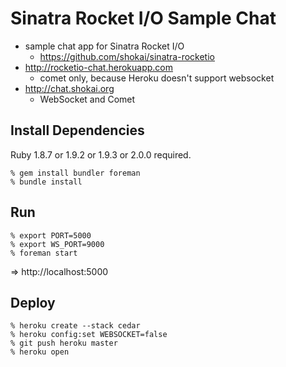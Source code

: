 Sinatra Rocket I/O Sample Chat
==============================

* sample chat app for Sinatra Rocket I/O
  * https://github.com/shokai/sinatra-rocketio
* http://rocketio-chat.herokuapp.com
  * comet only, because Heroku doesn't support websocket
* http://chat.shokai.org
  * WebSocket and Comet


Install Dependencies
--------------------
Ruby 1.8.7 or 1.9.2 or 1.9.3 or 2.0.0 required.

    % gem install bundler foreman
    % bundle install


Run
---

    % export PORT=5000
    % export WS_PORT=9000
    % foreman start

=> http://localhost:5000


Deploy
------

    % heroku create --stack cedar
    % heroku config:set WEBSOCKET=false
    % git push heroku master
    % heroku open
